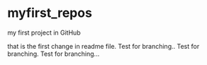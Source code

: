 # myfirst_repos
my first project in GitHub

that is the first change in readme file. 
Test for branching..
Test for branching.
Test for branching...
